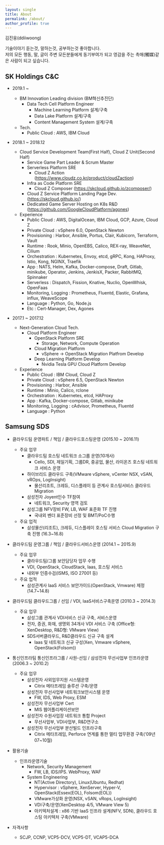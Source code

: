 ```yaml
---
layout: single
title: About
permalink: /about/
author_profile: true
---
```


김진웅(ddiiwoong)  

기술이야기 듣는것, 말하는것, 공부하는것 좋아합니다.  
저의 모든 행동, 말, 글이 주변 모든분들에게 동기부여가 되고 영감을 주는 촉매(觸媒)같은 사람이 되고 싶습니다.  

## SK Holdings C&C

* 2019.1 ~ 
  * BM Innovation Leading division (BM혁신추진단)
    * Data Tech Cell Platform Engineer
       * Machine Learning Platform 설계/구축
       * Data Lake Platform 설계/구축
       * Content Management System 설계/구축
   * Tech.
     * Public Cloud : AWS, IBM Cloud

* 2018.1 ~ 2018.12
  * Cloud Service Development Team(First Half), Cloud Z Unit(Second Half)
    * Service Game Part Leader & Scrum Master
    * Serverless Platform SRE
      * Cloud Z Action (https://www.cloudz.co.kr/product/cloudZaction)
    * Infra as Code Platform SRE
      * Cloud Z Composer (https://skcloud.github.io/zcomposer/)
    * Cloud Z Service Platform Landing Page Dev. (https://skcloud.github.io/)
    * Dedicated Game Server Hosting on K8s R&D (https://github.com/GoogleCloudPlatform/agones)
  * Experience
    * Public Cloud : AWS, DigitalOcean, IBM Cloud, GCP, Azure, Cloud Z
    * Private Cloud : vSphere 6.0, OpenStack Newton
    * Provisioning : Harbor, Ansible, Portus, Clair, Kubicorn, Terraform, Vault
    * Runtime : Rook, Minio, OpenEBS, Calico, REX-ray, WeaveNet, Cilium
    * Orchestration : Kubernetes, Envoy, etcd, gRPC, Kong, HAProxy, Istio, Kong, NGINX, Traefik
    * App : NATS, Helm, Kafka, Docker-compose, Draft, Gitlab, minikube, Operator, Jenkins, JenkisX, Packer, RabbitMQ, Spinnaker
    * Serverless : Dispatch, Fission, Knative, Nuclio, OpenWhisk, OpenFaas
    * Monitoring, Logging : Prometheus, Fluentd, Elastic, Grafana, influx, WeaveScope
    * Language : Python, Go, Node.js
    * Etc : Cert-Manager, Dex, Agones

* 2017.1 ~ 2017.12
  * Next-Generation Cloud Tech.
    * Cloud Platform Engineer
      * OpenStack Platform SRE
        * Storage, Network, Compute Operation
      * Cloud Migration Platform
        * vSphere -> OpenStack Migration Platfrom Develop
      * Deep Learning Platform Develop
        * Nvidia Tesla GPU Cloud Platform Develop
  * Experience
    * Public Cloud : IBM Cloud, Cloud Z
    * Private Cloud : vSphere 6.5, OpenStack Newton
    * Provisioning : Harbor, Ansible
    * Runtime : Minio, Calico, rclone
    * Orchestration : Kubernetes, etcd, HAProxy
    * App : Kafka, Docker-compose, Gitlab, minikube
    * Monitoring, Logging : cAdvisor, Prometheus, Fluentd
    * Language : Python

## Samsung SDS

* 클라우드팀 운영파트 / 책임 / 클라우드호스팅운영 (2015.10 ~ 2016.11)
  *	주요 업무 
      * 클라우드팀 호스팅 네트워크 소그룹 운영(10개사) 
          * Cello, SDI, 제일기획, 그룹DR, 중공업, 물산, 라이온즈 호스팅 네트워크 서비스 운영
      * 하이브리드 클라우드 구축(VMware vSphere, vCenter NSX, vSAN, vROps, LogInsight)
          * 물산리조트, 크레듀, 디스플레이 등 관계사 호스팅서비스 클라우드 Migration
      * 삼성전자 Joyent인수 TF참여
          * 네트워크, Security 영역 검토
      * 삼성그룹 NFV장비 FW, LB, WAF 표준화 TF 진행
          * 국내외 벤더 표준장비 선정 및 BMT/PoC수행
  *	주요 업적
      * 삼성물산(리조트), 크레듀, 디스플레이 호스팅 서비스 Cloud Migration 구축 진행 (16.3~16.8)

* 클라우드팀 운영그룹 / 책임 / 클라우드서비스운영	(2014.1 ~ 2015.9)
  -	주요 업무  
      + 클라우드팀/그룹 보안담당자 업무 수행
      + VDI, OpenStack, CloudStack, Iaas, 호스팅 서비스
      + 내외부 인증수검(ISMS, ISO 27001 등)
  *	주요 업적
      * 삼성관계사 IaaS 서비스 보안가이드(OpenStack, Vmware) 제정 (14.7~14.8)

* 클라우드팀 클라우드그룹 / 선임 / VDI, IaaS서비스구축운영 (2010.3 ~ 2014.3)
  *	주요 업무
      * 삼성그룹 관계사 VDI서비스 신규 구축, 서비스운영
      * 전자, 증권, 화재, 생명외 34개사 VDI 서비스 구축 (Office형: XenDesktop, R&D형: VMware View)
      * SDS서버클라우드, R&D클라우드 신규 구축 설계
          * Iaas 및 네트워크 신규 구성(Xen, Vmware vSphere, OpenStack(Folsom))

* 통신인프라팀 통신인프라그룹 / 사원-선임 / 삼성전자 무선사업부 인프라운영 (2006.3 ~ 2010.2)
  * 주요 업무
    * 삼성전자 사외업무지원 시스템운영
      * Citrix 메타프레임 솔루션 구축/운영
    * 삼성전자 무선사업부 네트워크보안시스템 운영
      * FW, IDS, Web Proxy, ESM
    * 삼성전자 무선사업부 Cert
      * MIS 웹어플리케이션보안
    * 삼성전자 수원사업장 네트워크 통합 Project
      * 무선사업부, VDI사업부, R&D연구소
    * 삼성전자 무선사업부 분산빌드 인프라구축
      * Citrix 메타프레임, Perforce 연계를 통한 멀티 업무환경 구축(‘09년 07~10월)

* 활용기술
  * 인프라운영기술 
    * Network, Security Management 
      * FW, LB, IDS/IPS. WebProxy, WAF
    * System Engineering 
      * NT(Active Directory), Linux(Ubuntu, Redhat)
      * Hypervisor : vSphere, XenServer, Hyper-V, OpenStack(Essex(EOL), Folsom(EOL))
      * VMware가상화 운영(NSX, vSAN, vRops, LogInsight)
      * VDI구축/운영(XenDesktop 4/5, VMware View 5)
      * 아키텍처설계 : x86 기반 IaaS 인프라 설계(NFV, SDN), 클라우드 호스팅 아키텍처 구축(VMware)

* 자격사항
  * SCJP, CCNP, VCP5-DCV, VCP5-DT, VCAP5-DCA


